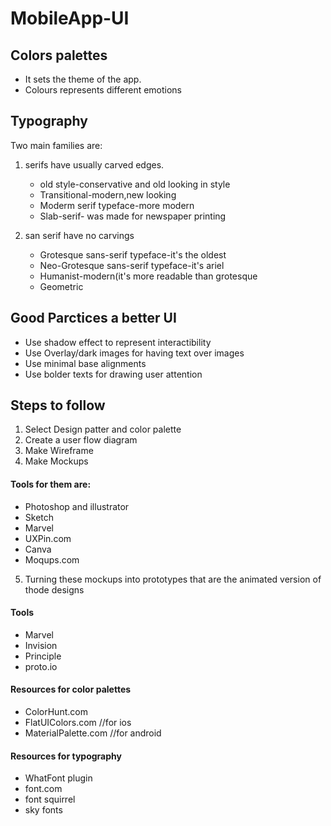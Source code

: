 # MobileApp-UI

## Colors palettes
  * It sets the theme of the app.
  * Colours represents different emotions
    
## Typography 
  Two main families are:
  1. serifs have usually carved edges.
     * old style-conservative and old looking in style
     * Transitional-modern,new looking
     * Moderm serif typeface-more modern
     * Slab-serif- was made for newspaper printing
    
  2. san serif have no carvings
     * Grotesque sans-serif typeface-it's the oldest 
     * Neo-Grotesque sans-serif typeface-it's ariel
     * Humanist-modern(it's more readable than grotesque
     * Geometric
    
## Good Parctices a better UI
  * Use shadow effect to represent interactibility
  * Use Overlay/dark images for having text over images
  * Use minimal base alignments
  * Use bolder texts for drawing user attention
    
## Steps to follow
  1. Select Design patter and color palette
  2. Create a user flow diagram 
  3. Make Wireframe
  4. Make Mockups
   #### Tools for them are:
   * Photoshop and illustrator
   * Sketch
   * Marvel
   * UXPin.com
   * Canva
   * Moqups.com
  5. Turning these mockups into prototypes that are the animated version of thode designs
   #### Tools 
   * Marvel
   * Invision
   * Principle
   * proto.io
      
#### Resources for color palettes
  * ColorHunt.com
  * FlatUIColors.com //for ios
  * MaterialPalette.com //for android
  
#### Resources for typography
  * WhatFont plugin
  * font.com
  * font squirrel
  * sky fonts
